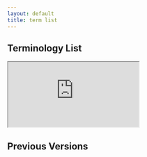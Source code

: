 ```yaml
---
layout: default
title: term list
---
```


## Terminology List

<iframe src="https://docs.google.com/spreadsheets/d/e/2PACX-1vR4Nu5qcY0roDZK1ArS3ubQsuZQTZM5tiGp6EQXx-ydi0B9oTvjCgsbq8fqRltVy2J6olcE5ThTVFCz/pubhtml?widget=true&amp;headers=false"></iframe>

## Previous Versions

